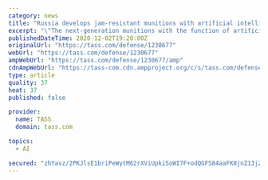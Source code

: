 ```yaml
---
category: news
title: "Russia develops jam-resistant munitions with artificial intelligence"
excerpt: "\"The next-generation munitions with the function of artificial intelligence are the most effective means of destruction in a present-day battle. One of the developers’ key tasks was to make the ‘smart’ core invulnerable to electronic warfare systems."
publishedDateTime: 2020-12-02T19:20:00Z
originalUrl: "https://tass.com/defense/1230677"
webUrl: "https://tass.com/defense/1230677"
ampWebUrl: "https://tass.com/defense/1230677/amp"
cdnAmpWebUrl: "https://tass-com.cdn.ampproject.org/c/s/tass.com/defense/1230677/amp"
type: article
quality: 37
heat: 37
published: false

provider:
  name: TASS
  domain: tass.com

topics:
  - AI

secured: "zhYavz/2PKJlsE1briPeWytM62rXViUpkiSoWI7F+odQGFS84aaFK0jnZ13jZ0v0dss5JWb5BPGxQ4otyvn9UdSJdKyiTjrv0uyu8N5iiNJ517uqNmiK37E/qCUxDm21R78t5xhrDmi05p+qOMiGPGL/WZB41kJXQKgHm9mrntv0XPj7Qt5tRHH3+zVbv3PnYfPbw/vqWWURMPL7xgjOW6QGUWFizI0Jjd4St9L+euqNyahuBdOUqt6uWyTRqT4DoC1CaXIM/4xJKtbNZl/l0UeKj5uErFLNAMmugNkXOI8VnQHhlFfvyvpsVn537ccXWA/lhX4BZnhDTKVg18lMFHRQJ/I7KqrKvjkAfKbaEXQ=;VRoOubJ7C7ZK2RuPugbnUg=="
---
```


